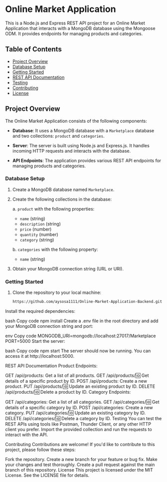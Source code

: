# Online Market Application

This is a Node.js and Express REST API project for an Online Market Application that interacts with a MongoDB database using the Mongoose ODM. It provides endpoints for managing products and categories.

## Table of Contents

- [Project Overview](#project-overview)
- [Database Setup](#database-setup)
- [Getting Started](#getting-started)
- [REST API Documentation](#rest-api-documentation)
- [Testing](#testing)
- [Contributing](#contributing)
- [License](#license)

## Project Overview

The Online Market Application consists of the following components:

- **Database**: It uses a MongoDB database with a `Marketplace` database and two collections: `product` and `categories`.

- **Server**: The server is built using Node.js and Express.js. It handles incoming HTTP requests and interacts with the database.

- **API Endpoints**: The application provides various REST API endpoints for managing products and categories.

### Database Setup

1. Create a MongoDB database named `Marketplace`.

2. Create the following collections in the database:

   a. `product` with the following properties:
      - `name` (string)
      - `description` (string)
      - `price` (number)
      - `quantity` (number)
      - `category` (string)

   b. `categories` with the following property:
      - `name` (string)

3. Obtain your MongoDB connection string (URL or URI).

### Getting Started

1. Clone the repository to your local machine:

   ```bash
   https://github.com/aysosa1111/Online-Market-Application-Backend.git


Install the required dependencies:

bash
Copy code
npm install
Create a .env file in the root directory and add your MongoDB connection string and port:

env
Copy code
MONGODB_URI=mongodb://localhost:27017/Marketplace
PORT=5000
Start the server:

bash
Copy code
npm start
The server should now be running. You can access it at http://localhost:5000.

REST API Documentation
Product Endpoints:

GET /api/products: Get a list of all products.
GET /api/products/:id: Get details of a specific product by ID.
POST /api/products: Create a new product.
PUT /api/products/:id: Update an existing product by ID.
DELETE /api/products/:id: Delete a product by ID.
Category Endpoints:

GET /api/categories: Get a list of all categories.
GET /api/categories/:id: Get details of a specific category by ID.
POST /api/categories: Create a new category.
PUT /api/categories/:id: Update an existing category by ID.
DELETE /api/categories/:id: Delete a category by ID.
Testing
You can test the REST APIs using tools like Postman, Thunder Client, or any other HTTP client you prefer. Import the provided collection and run the requests to interact with the API.

Contributing
Contributions are welcome! If you'd like to contribute to this project, please follow these steps:

Fork the repository.
Create a new branch for your feature or bug fix.
Make your changes and test thoroughly.
Create a pull request against the main branch of this repository.
License
This project is licensed under the MIT License. See the LICENSE file for details.
